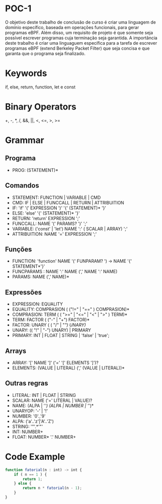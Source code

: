# POC-1

O objetivo deste trabalho de conclusão de curso é criar uma linguagem de domínio específico, baseada em operações funcionais, para gerar programas eBPF. Além disso, um requisito de projeto é que somente seja possível escrever programas cuja terminação seja garantida. A importância deste trabalho é criar uma linguaguem específica para a tarefa de escrever programas eBPF (extend Berkeley Packet Filter) que seja concisa e que garanta que o programa seja finalizado.

# Keywords
if, else, return, function, let e const

# Binary Operators

+, -, *, /,  &&, ||, <, <=, >, >=

# Grammar
## Programa
- PROG: (STATEMENT)* 
## Comandos
- STATEMENT: FUNCTION | VARIABLE | CMD 
- CMD: IF | ELSE | FUNCCALL | RETURN  | ATTRIBUITION
- IF: 'if' '(' EXPRESSION ')' '{' (STATEMENT)* '}' 
- ELSE: 'else' '{' (STATEMENT)* '}' 
- RETURN: 'return' EXPRESSION ';'
- FUNCCALL: NAME '(' PARAMS? ')' ';'
- VARIABLE: ('const' | 'let') NAME ':' ( SCALAR | ARRAY) ';'
- ATTRIBUITION: NAME '=' EXPRESSION ';'
## Funções
- FUNCTION: 'function' NAME '(' FUNPARAM? ') -> NAME '{' STATEMENT*'}'
- FUNCPARAMS : NAME ':' NAME (',' NAME ':' NAME) 
- PARAMS: NAME (',' NAME)*
## Expressões
- EXPRESSION: EQUALITY
- EQUALITY: COMPRASION ( ("!=" | "==" ) COMPRASION)*
- COMPRASION: TERM ( ( ">=" | "<=" | "<" | ">" ) TERM)*
- TERM: FACTOR ( ("-" | "+") FACTOR)*
- FACTOR: UNARY ( ( "/" | "*") UNARY)*
- UNARY: (( "!" | "-") UNARY) | PRIMARY
- PRIMARY: INT | FLOAT | STRING | 'false' | 'true'; 
## Arrays
- ARRAY: '[' NAME ']' ('=' '[' ELEMENTS ']')?
- ELEMENTS: (VALUE | LITERAL) (',' (VALUE | LITERAL))*
## Outras regras
- LITERAL: INT | FLOAT | STRING
- SCALAR: NAME ('=' LITERAL | VALUE)?
- NAME: (ALPA | '_') (ALPA | NUMBER | '_')*
- UNARYOP: '-' | '!'
- NUMBER: '0'..'9'
- ALPA: ('a'..'z'|'A'..'Z')
- STRING: '"'.*'"'
- INT: NUMBER+
- FLOAT: NUMBER* '.' NUMBER+

# Code Example
```typescript
function fatorial(n : int) -> int {
    if ( n == 1 ) {
        return 1;
    } else {
        return n * fatorial(n - 1);
    }
}
```

